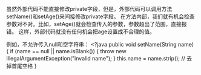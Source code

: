 虽然外部代码不能直接修改private字段，但是，外部代码可以调用方法setName()和setAge()来间接修改private字段。
在方法内部，我们就有机会检查参数对不对。比如，setAge()就会检查传入的参数，参数超出了范围，直接报错。
这样，外部代码就没有任何机会把age设置成不合理的值。

例如，不允许传入null和空字符串：
    <?java
public void setName(String name) {
    if (name == null || name.isBlank()) {
        throw new IllegalArgumentException("invalid name");
    }
    this.name = name.strip(); // 去掉首尾空格
}

